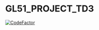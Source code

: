 # GL51_PROJECT_TD3
[![CodeFactor](https://www.codefactor.io/repository/github/nzodalandry/gl51_project_td3/badge/moviecontroller)](https://www.codefactor.io/repository/github/nzodalandry/gl51_project_td3/overview/moviecontroller)
